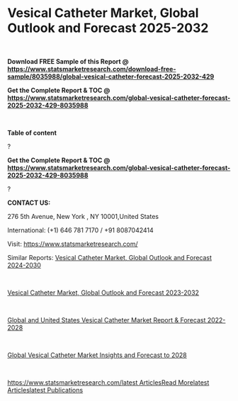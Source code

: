 <h1>Vesical Catheter Market, Global Outlook and Forecast 2025-2032</h1><br/><p><strong>Download FREE Sample of this Report @ <a href="https://www.statsmarketresearch.com/download-free-sample/8035988/global-vesical-catheter-forecast-2025-2032-429">https://www.statsmarketresearch.com/download-free-sample/8035988/global-vesical-catheter-forecast-2025-2032-429</a></strong></p>
 
 
 
 <div><b>Get the Complete Report & TOC @ <a href="https://www.statsmarketresearch.com/global-vesical-catheter-forecast-2025-2032-429-8035988">https://www.statsmarketresearch.com/global-vesical-catheter-forecast-2025-2032-429-8035988</a></b></div>
 
 
 
 <p><br />
 
 <b>Table of content</b></p>
 
 
 
 <p>? </p>
 
 
 
 <div><b>Get the Complete Report & TOC @ <a href="https://www.statsmarketresearch.com/global-vesical-catheter-forecast-2025-2032-429-8035988">https://www.statsmarketresearch.com/global-vesical-catheter-forecast-2025-2032-429-8035988</a></b></div>
 
 
 
 <p>? </p>
 
 
 
 <p><b>CONTACT US:</b><br />
 
 276 5th Avenue, New York , NY 10001,United States<br />
 
 International: (+1) 646 781 7170 / +91 8087042414<br />
 
 Visit: <a href="https://www.statsmarketresearch.com/">https://www.statsmarketresearch.com/</a><br />
 
 Similar Reports: <a href="https://www.statsmarketresearch.com/global-vesical-catheter-forecast-2025-2032-429-8035988">Vesical Catheter Market, Global Outlook and Forecast 2024-2030</a><br />
 
 <br />
 
 <a href="https://www.statsmarketresearch.com/global-vesical-catheter-forecast-2025-2032-429-8035988">Vesical Catheter Market, Global Outlook and Forecast 2023-2032</a><br />
 
 <br />
 
 <a href="https://www.statsmarketresearch.com/global-vesical-catheter-forecast-2025-2032-429-8035988">Global and United States Vesical Catheter Market Report & Forecast 2022-2028</a><br />
 
 <br />
 
 <a href="https://www.statsmarketresearch.com/global-vesical-catheter-forecast-2025-2032-429-8035988">Global Vesical Catheter Market Insights and Forecast to 2028</a><br />
 
 <br />
 
 <a href="https://gyeongbokgung.com">https://www.statsmarketresearch.com/</a><a href="https://hallyeomaritime.com">latest Articles</a><a href="https://jingwansa.com">Read More</a><a href="https://nguoiviet.jp/">latest Articles</a><a href="https://www.intelmarketresearch.com/">latest Publications</a></p>